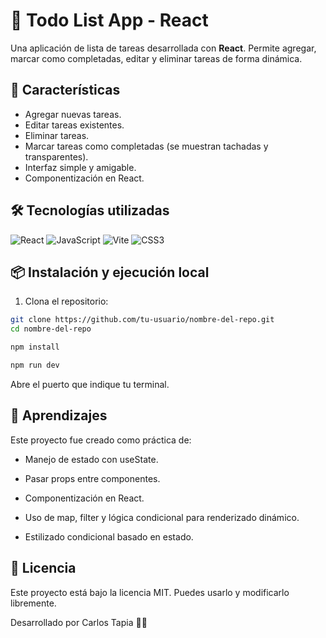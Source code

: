 # 📝 Todo List App - React

Una aplicación de lista de tareas desarrollada con **React**. Permite agregar, marcar como completadas, editar y eliminar tareas de forma dinámica.

## 🚀 Características

- Agregar nuevas tareas.
- Editar tareas existentes.
- Eliminar tareas.
- Marcar tareas como completadas (se muestran tachadas y transparentes).
- Interfaz simple y amigable.
- Componentización en React.

## 🛠️ Tecnologías utilizadas

![React](https://img.shields.io/badge/React-20232A?style=for-the-badge&logo=react&logoColor=61DAFB)
![JavaScript](https://img.shields.io/badge/JavaScript-F7DF1E?style=for-the-badge&logo=javascript&logoColor=black)
![Vite](https://img.shields.io/badge/Vite-646CFF?style=for-the-badge&logo=vite&logoColor=white)
![CSS3](https://img.shields.io/badge/CSS3-1572B6?style=for-the-badge&logo=css3&logoColor=white)


## 📦 Instalación y ejecución local

1. Clona el repositorio:

```bash
git clone https://github.com/tu-usuario/nombre-del-repo.git
cd nombre-del-repo
```

```bash
npm install
```

```bash
npm run dev
```

Abre el puerto que indique tu terminal.

## 🧠 Aprendizajes

Este proyecto fue creado como práctica de:

- Manejo de estado con useState.

- Pasar props entre componentes.

- Componentización en React.

- Uso de map, filter y lógica condicional para renderizado dinámico.

- Estilizado condicional basado en estado.


## 📄 Licencia

Este proyecto está bajo la licencia MIT. Puedes usarlo y modificarlo libremente.


Desarrollado por Carlos Tapia 👨‍💻
